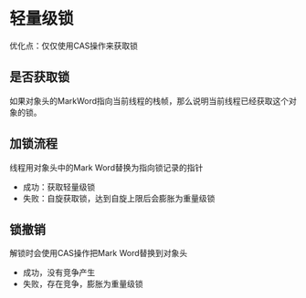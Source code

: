 # 轻量级锁

优化点：仅仅使用CAS操作来获取锁

## 是否获取锁

如果对象头的MarkWord指向当前线程的栈帧，那么说明当前线程已经获取这个对象的锁。

## 加锁流程

线程用对象头中的Mark Word替换为指向锁记录的指针

- 成功：获取轻量级锁
- 失败：自旋获取锁，达到自旋上限后会膨胀为重量级锁

## 锁撤销

解锁时会使用CAS操作把Mark Word替换到对象头

- 成功，没有竞争产生
- 失败，存在竞争，膨胀为重量级锁